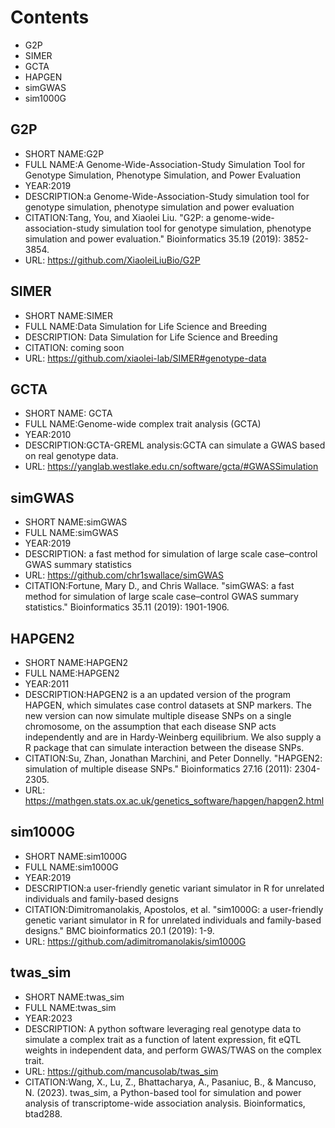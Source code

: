 # Contents
- G2P
- SIMER
- GCTA
- HAPGEN 
- simGWAS
- sim1000G

## G2P
- SHORT NAME:G2P
- FULL NAME:A Genome-Wide-Association-Study Simulation Tool for Genotype Simulation, Phenotype Simulation, and Power Evaluation
- YEAR:2019
- DESCRIPTION:a Genome-Wide-Association-Study simulation tool for genotype simulation, phenotype simulation and power evaluation
- CITATION:Tang, You, and Xiaolei Liu. "G2P: a genome-wide-association-study simulation tool for genotype simulation, phenotype simulation and power evaluation." Bioinformatics 35.19 (2019): 3852-3854.
- URL: https://github.com/XiaoleiLiuBio/G2P

## SIMER
- SHORT NAME:SIMER
- FULL NAME:Data Simulation for Life Science and Breeding
- DESCRIPTION: Data Simulation for Life Science and Breeding
- CITATION: coming soon
- URL: https://github.com/xiaolei-lab/SIMER#genotype-data

## GCTA 
- SHORT NAME: GCTA
- FULL NAME:Genome-wide complex trait analysis (GCTA)
- YEAR:2010
- DESCRIPTION:GCTA-GREML analysis:GCTA can simulate a GWAS based on real genotype data.
- URL: https://yanglab.westlake.edu.cn/software/gcta/#GWASSimulation

## simGWAS
- SHORT NAME:simGWAS
- FULL NAME:simGWAS
- YEAR:2019
- DESCRIPTION: a fast method for simulation of large scale case–control GWAS summary statistics
- URL: https://github.com/chr1swallace/simGWAS
- CITATION:Fortune, Mary D., and Chris Wallace. "simGWAS: a fast method for simulation of large scale case–control GWAS summary statistics." Bioinformatics 35.11 (2019): 1901-1906.

## HAPGEN2
- SHORT NAME:HAPGEN2
- FULL NAME:HAPGEN2
- YEAR:2011
- DESCRIPTION:HAPGEN2 is a an updated version of the program HAPGEN, which simulates case control datasets at SNP markers. The new version can now simulate multiple disease SNPs on a single chromosome, on the assumption that each disease SNP acts independently and are in Hardy-Weinberg equilibrium. We also supply a R package that can simulate interaction between the disease SNPs.
- CITATION:Su, Zhan, Jonathan Marchini, and Peter Donnelly. "HAPGEN2: simulation of multiple disease SNPs." Bioinformatics 27.16 (2011): 2304-2305.
- URL: https://mathgen.stats.ox.ac.uk/genetics_software/hapgen/hapgen2.html

## sim1000G
- SHORT NAME:sim1000G
- FULL NAME:sim1000G
- YEAR:2019
- DESCRIPTION:a user-friendly genetic variant simulator in R for unrelated individuals and family-based designs
- CITATION:Dimitromanolakis, Apostolos, et al. "sim1000G: a user-friendly genetic variant simulator in R for unrelated individuals and family-based designs." BMC bioinformatics 20.1 (2019): 1-9.
- URL: https://github.com/adimitromanolakis/sim1000G

## twas_sim
- SHORT NAME:twas_sim
- FULL NAME:twas_sim
- YEAR:2023
- DESCRIPTION: A python software leveraging real genotype data to simulate a complex trait as a function of latent expression, fit eQTL weights in independent data, and perform GWAS/TWAS on the complex trait.
- URL: https://github.com/mancusolab/twas_sim
- CITATION:Wang, X., Lu, Z., Bhattacharya, A., Pasaniuc, B., & Mancuso, N. (2023). twas_sim, a Python-based tool for simulation and power analysis of transcriptome-wide association analysis. Bioinformatics, btad288.

